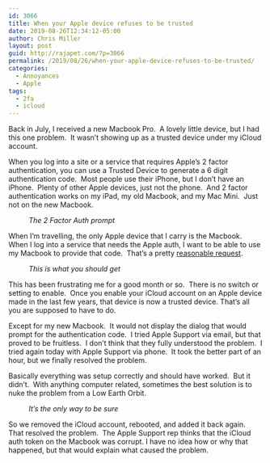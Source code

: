 ```yaml
---
id: 3066
title: When your Apple device refuses to be trusted
date: 2019-08-26T12:34:12-05:00
author: Chris Miller
layout: post
guid: http://rajapet.com/?p=3066
permalink: /2019/08/26/when-your-apple-device-refuses-to-be-trusted/
categories:
  - Annoyances
  - Apple
tags:
  - 2fa
  - icloud
---
```

Back in July, I received a new Macbook Pro.&nbsp; A lovely little device, but I had this one problem.&nbsp; It wasn&#8217;t showing up as a trusted device under my iCloud account.&nbsp; 

When you log into a site or a service that requires Apple&#8217;s 2 factor authentication, you can use a Trusted Device to generate a 6 digit authentication code.&nbsp; Most people use their iPhone, but I don&#8217;t have an iPhone.&nbsp; Plenty of other Apple devices, just not the phone.&nbsp; And 2 factor authentication works on my iPad, my old Macbook, and my Mac Mini.&nbsp; Just not on the new Macbook.&nbsp; 

<div class="wp-block-image">
  <figure class="aligncenter size-large"><img src="https://i1.wp.com/photos.smugmug.com/photos/i-7gHJWnr/0/482a2ae0/M/i-7gHJWnr-M.png?w=680&#038;ssl=1" alt="" data-recalc-dims="1" /><figcaption><em>The 2 Factor Auth prompt</em></figcaption></figure>
</div>

When I&#8217;m travelling, the only Apple device that I carry is the Macbook.&nbsp; When I log into a service that needs the Apple auth, I want to be able to use my Macbook to provide that code.&nbsp; That&#8217;s a pretty [reasonable request](https://www.bing.com/th?id=OIP._p6PM7gxiGQ3iHWPeyN4cAHaGu&pid=Api&rs=1).

<div class="wp-block-image">
  <figure class="aligncenter size-large"><img src="https://i1.wp.com/photos.smugmug.com/photos/i-k9qS2BL/0/5e65b6c0/S/i-k9qS2BL-S.png?w=680&#038;ssl=1" alt="" data-recalc-dims="1" /><figcaption><em>This is what you should get</em></figcaption></figure>
</div>

This has been frustrating me for a good month or so.&nbsp; There is no switch or setting to enable.&nbsp; Once you enable your iCloud account on an Apple device made in the last few years, that device is now a trusted device. That&#8217;s all you are supposed to have to do.

Except&nbsp;for my new Macbook.&nbsp; It would not display the dialog that would prompt for the authentication code.&nbsp; I tried Apple Support via email, but that proved to be fruitless.&nbsp; I don&#8217;t think that they fully understood the problem.&nbsp; I tried again today with Apple Support via phone.&nbsp; It took the better part of an hour, but we finally resolved the problem.

Basically everything was setup correctly and should have worked.&nbsp; But it didn&#8217;t.&nbsp; With anything computer related, sometimes the best solution is to nuke the problem from a Low Earth Orbit.<figure class="wp-block-embed-youtube aligncenter wp-block-embed is-type-rich is-provider-embed-handler wp-embed-aspect-16-9 wp-has-aspect-ratio">

<div class="wp-block-embed__wrapper">
  <div class="jetpack-video-wrapper">
    <span class="embed-youtube" style="text-align:center; display: block;"></span>
  </div>
</div><figcaption>

_It&#8217;s the only way to be sure_</figcaption></figure> 



So we removed the iCloud account, rebooted, and added it back again.&nbsp; That resolved the problem.&nbsp; The Apple Support rep thinks that the iCloud auth token on the Macbook was corrupt. I have no idea how or why that happened, but that would explain what caused the problem.